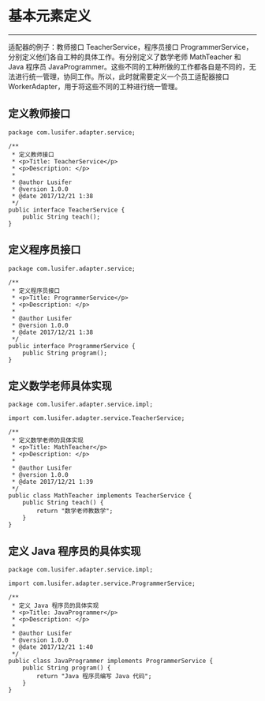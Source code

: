# 基本元素定义

---

适配器的例子：教师接口 TeacherService，程序员接口 ProgrammerService，分别定义他们各自工种的具体工作。有分别定义了数学老师 MathTeacher 和 Java 程序员 JavaProgrammer。这些不同的工种所做的工作都各自是不同的，无法进行统一管理，协同工作。所以，此时就需要定义一个员工适配器接口 WorkerAdapter，用于将这些不同的工种进行统一管理。

## 定义教师接口

```
package com.lusifer.adapter.service;

/**
 * 定义教师接口
 * <p>Title: TeacherService</p>
 * <p>Description: </p>
 *
 * @author Lusifer
 * @version 1.0.0
 * @date 2017/12/21 1:38
 */
public interface TeacherService {
    public String teach();
}
```

## 定义程序员接口

```
package com.lusifer.adapter.service;

/**
 * 定义程序员接口
 * <p>Title: ProgrammerService</p>
 * <p>Description: </p>
 *
 * @author Lusifer
 * @version 1.0.0
 * @date 2017/12/21 1:38
 */
public interface ProgrammerService {
    public String program();
}
```

## 定义数学老师具体实现

```
package com.lusifer.adapter.service.impl;

import com.lusifer.adapter.service.TeacherService;

/**
 * 定义数学老师的具体实现
 * <p>Title: MathTeacher</p>
 * <p>Description: </p>
 *
 * @author Lusifer
 * @version 1.0.0
 * @date 2017/12/21 1:39
 */
public class MathTeacher implements TeacherService {
    public String teach() {
        return "数学老师教数学";
    }
}
```

## 定义 Java 程序员的具体实现

```
package com.lusifer.adapter.service.impl;

import com.lusifer.adapter.service.ProgrammerService;

/**
 * 定义 Java 程序员的具体实现
 * <p>Title: JavaProgrammer</p>
 * <p>Description: </p>
 *
 * @author Lusifer
 * @version 1.0.0
 * @date 2017/12/21 1:40
 */
public class JavaProgrammer implements ProgrammerService {
    public String program() {
        return "Java 程序员编写 Java 代码";
    }
}
```